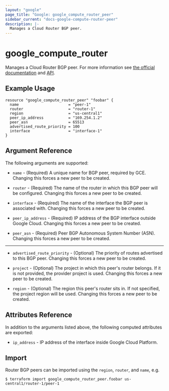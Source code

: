 ```yaml
---
layout: "google"
page_title: "Google: google_compute_router_peer"
sidebar_current: "docs-google-compute-router-peer"
description: |-
  Manages a Cloud Router BGP peer.
---
```


# google\_compute\_router

Manages a Cloud Router BGP peer. For more information see
[the official documentation](https://cloud.google.com/compute/docs/cloudrouter)
and
[API](https://cloud.google.com/compute/docs/reference/latest/routers).

## Example Usage

```hcl
resource "google_compute_router_peer" "foobar" {
  name                      = "peer-1"
  router                    = "router-1"
  region                    = "us-central1"
  peer_ip_address           = "169.254.1.2"
  peer_asn                  = 65513
  advertised_route_priority = 100
  interface                 = "interface-1"
}
```

## Argument Reference

The following arguments are supported:

* `name` - (Required) A unique name for BGP peer, required by GCE. Changing
    this forces a new peer to be created.

* `router` - (Required) The name of the router in which this BGP peer will be configured.
    Changing this forces a new peer to be created.

* `interface` - (Required) The name of the interface the BGP peer is associated with.
    Changing this forces a new peer to be created.

* `peer_ip_address` - (Required) IP address of the BGP interface outside Google Cloud.
    Changing this forces a new peer to be created.

* `peer_asn` - (Required) Peer BGP Autonomous System Number (ASN).
    Changing this forces a new peer to be created.

- - -

* `advertised_route_priority` - (Optional) The priority of routes advertised to this BGP peer.
    Changing this forces a new peer to be created.

* `project` - (Optional) The project in which this peer's router belongs. If it
    is not provided, the provider project is used. Changing this forces a new peer to be created.

* `region` - (Optional) The region this peer's router sits in. If not specified,
    the project region will be used. Changing this forces a new peer to be
    created.

## Attributes Reference

In addition to the arguments listed above, the following computed attributes are
exported:

* `ip_address` - IP address of the interface inside Google Cloud Platform.

## Import

Router BGP peers can be imported using the `region`, `router`, and `name`, e.g.

```
$ terraform import google_compute_router_peer.foobar us-central1/router-1/peer-1
```
